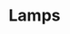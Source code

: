 ---
title:  Lamps
layout: post
excerpt: 3D Printed Lamp Shades
permalink: /projects/lamps
assets: /assets/projects/lamps

img:
    alt: A CAD model of a 3D printable mount for a common LED light onto a helmet.
    class: invertable

social_image: /assets/projects/lamps/thumbnail.png
---